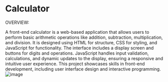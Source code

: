# Calculator
OVERVIEW:

A front-end calculator is a web-based application that allows users to perform basic arithmetic operations like addition, subtraction, multiplication, and division. It is designed using HTML for structure, CSS for styling, and JavaScript for functionality. The interface includes a display screen and buttons for digits and operations. JavaScript handles input validation, calculations, and dynamic updates to the display, ensuring a responsive and intuitive user experience. This project showcases skills in front-end development, including user interface design and interactive programming.
![image](https://github.com/jawali04/Calculator/assets/98407692/81eaeab9-d258-4106-8f22-5c7ce2243a35)
